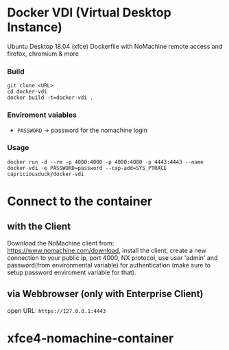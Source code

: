 # Docker VDI (Virtual Desktop Instance)
Ubuntu Desktop 18.04 (xfce) Dockerfile with NoMachine remote access and firefox, chromium & more

### Build

```
git clone <URL>
cd docker-vdi
docker build -t=docker-vdi .
```


### Enviroment vaiables
* `PASSWORD` -> password for the nomachine login

### Usage

```
docker run -d --rm -p 4000:4000 -p 4080:4080 -p 4443:4443 --name docker-vdi -e PASSWORD=password --cap-add=SYS_PTRACE capriciousduck/docker-vdi
```



# Connect to the container
## with the Client
Download the NoMachine client from: https://www.nomachine.com/download, install the client, create a new connection to your public ip, port 4000, NX protocol, use user 'admin' and password(from environmental variable) for authentication (make sure to setup password enviroment variable for that).

## via Webbrowser (only with Enterprise Client)
open URL: `https://127.0.0.1:4443`
# xfce4-nomachine-container
